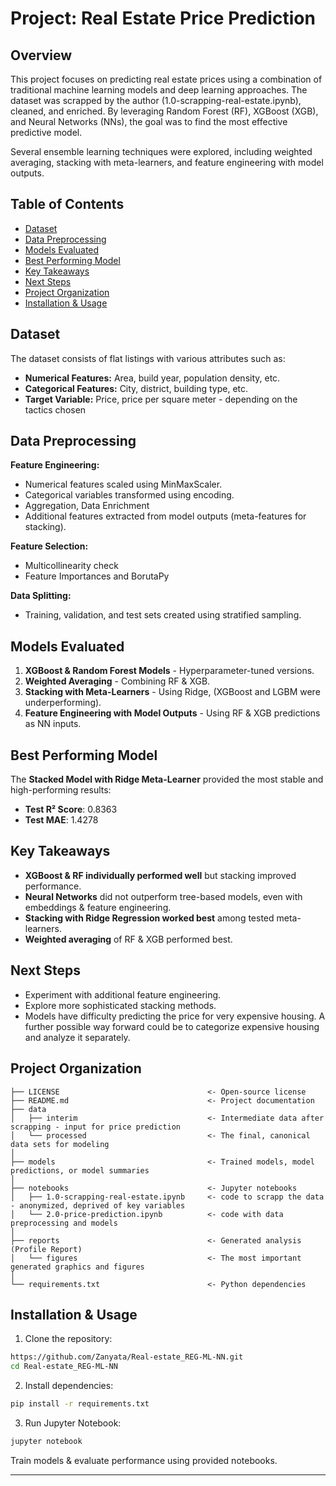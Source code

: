 
#  Project: Real Estate Price Prediction

## Overview
This project focuses on predicting real estate prices using a combination of traditional machine learning models and deep learning approaches. 
The dataset was scrapped by the author (1.0-scrapping-real-estate.ipynb), cleaned, and enriched.
By leveraging Random Forest (RF), XGBoost (XGB), and Neural Networks (NNs), the goal was to find the most effective predictive model.

Several ensemble learning techniques were explored, including weighted averaging, stacking with meta-learners, and feature engineering with model outputs.

## Table of Contents
- [Dataset](#dataset)
- [Data Preprocessing](#Data-Preprocessing)
- [Models Evaluated](#Models-Evaluated)
- [Best Performing Model](#Best-Performing-Model)
- [Key Takeaways](#Key-Takeaways)
- [Next Steps](#Next-Steps)
- [Project Organization](#Project-Organization)
- [Installation & Usage](#Installation-&-Usage)


## Dataset
The dataset consists of flat listings with various attributes such as:
* **Numerical Features:** Area, build year, population density, etc.
* **Categorical Features:** City, district, building type, etc.
* **Target Variable:** Price, price per square meter - depending on the tactics chosen


## Data Preprocessing
**Feature Engineering:**
- Numerical features scaled using MinMaxScaler.
- Categorical variables transformed using encoding.
- Aggregation, Data Enrichment
- Additional features extracted from model outputs (meta-features for stacking).

**Feature Selection:**
- Multicollinearity check
- Feature Importances and BorutaPy

**Data Splitting:**
- Training, validation, and test sets created using stratified sampling.

## Models Evaluated
1. **XGBoost & Random Forest Models** - Hyperparameter-tuned versions.
2. **Weighted Averaging** - Combining RF & XGB.
3. **Stacking with Meta-Learners** - Using Ridge, (XGBoost and LGBM were underperforming).
4. **Feature Engineering with Model Outputs** - Using RF & XGB predictions as NN inputs.

## Best Performing Model
The **Stacked Model with Ridge Meta-Learner** provided the most stable and high-performing results:
- **Test R² Score**: 0.8363
- **Test MAE**: 1.4278

## Key Takeaways
- **XGBoost & RF individually performed well** but stacking improved performance.
- **Neural Networks** did not outperform tree-based models, even with embeddings & feature engineering.
- **Stacking with Ridge Regression worked best** among tested meta-learners.
- **Weighted averaging** of RF & XGB performed best.


## Next Steps
- Experiment with additional feature engineering.
- Explore more sophisticated stacking methods.
- Models have difficulty predicting the price for very expensive housing. A further possible way forward could be to categorize expensive housing and analyze it separately.


## Project Organization

```
├── LICENSE                                 <- Open-source license
├── README.md                               <- Project documentation
├── data
│   ├── interim                             <- Intermediate data after scrapping - input for price prediction
│   └── processed                           <- The final, canonical data sets for modeling
│
├── models                                  <- Trained models, model predictions, or model summaries
│
├── notebooks                               <- Jupyter notebooks
│   ├── 1.0-scrapping-real-estate.ipynb     <- code to scrapp the data - anonymized, deprived of key variables
│   └── 2.0-price-prediction.ipynb          <- code with data preprocessing and models
│
├── reports                                 <- Generated analysis (Profile Report)
│   └── figures                             <- The most important generated graphics and figures
│
└── requirements.txt                        <- Python dependencies
```
## Installation & Usage
1. Clone the repository:
```bash
https://github.com/Zanyata/Real-estate_REG-ML-NN.git
cd Real-estate_REG-ML-NN
```
2. Install dependencies:
```bash
pip install -r requirements.txt
```
3. Run Jupyter Notebook:
```bash
jupyter notebook
```
Train models & evaluate performance using provided notebooks.


--------
